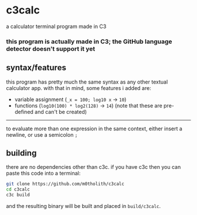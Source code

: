 # c3calc
a calculator terminal program made in C3
### this program is actually made in C3; the GitHub language detector doesn't support it yet
## syntax/features
this program has pretty much the same syntax as any other textual calculator app. with that in mind, some features i added are:
- variable assignment (`_x = 100; log10 x` -> `10`)
- functions (`log10(100) * log2(128)` -> `14`) (note that these are pre-defined and can't be created)
---
to evaluate more than one expression in the same context, either insert a newline, or use a semicolon `;`
## building
there are no dependencies other than c3c. if you have c3c then you can paste this code into a terminal:
```bash
git clone https://github.com/m0tholith/c3calc
cd c3calc
c3c build
```
and the resulting binary will be built and placed in `build/c3calc`.
